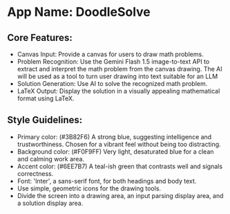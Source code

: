 # **App Name**: DoodleSolve

## Core Features:

- Canvas Input: Provide a canvas for users to draw math problems.
- Problem Recognition: Use the Gemini Flash 1.5 image-to-text API to extract and interpret the math problem from the canvas drawing. The AI will be used as a tool to turn user drawing into text suitable for an LLM
- Solution Generation: Use AI to solve the recognized math problem.
- LaTeX Output: Display the solution in a visually appealing mathematical format using LaTeX.

## Style Guidelines:

- Primary color: (#3B82F6) A strong blue, suggesting intelligence and trustworthiness. Chosen for a vibrant feel without being too distracting.
- Background color: (#F0F9FF) Very light, desaturated blue for a clean and calming work area.
- Accent color: (#6EE7B7) A teal-ish green that contrasts well and signals correctness.
- Font: 'Inter', a sans-serif font, for both headings and body text.
- Use simple, geometric icons for the drawing tools.
- Divide the screen into a drawing area, an input parsing display area, and a solution display area.